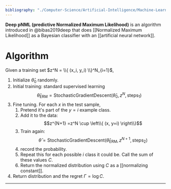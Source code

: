 ```yaml
---
bibliography: "./Computer-Science/Artificial-Intelligence/Machine-Learning/papers.bib"
---
```


**Deep pNML (predictive Normalized Maximum Likelihood)** is an algorithm introduced in @bibas2019deep that does [[Normalized Maximum Likelihood]] as a Bayesian classifier with an [[artificial neural network]]. 

# Algorithm

Given a training set $z^N = \\{ (x_i, y_i) \\}^N_{i=1}$,

1. Initialize $\hat\theta_0$ randomly.
2. Initial training: standard supervised learning $$\hat\theta_{\text{ERM}} = \mathsf{StochasticGradientDescent}\left(\hat\theta_0, z^N, \mathsf{steps}_1\right)$$
3. Fine tuning. For each $x$ in the test sample,
    1. Pretend it's part of the $y=i$ example class. 
    2. Add it to the data: $$z^{N+1} =z^N \cup \left\\{ (x, y=i) \right\\}$$
    3. Train again: $$\hat\theta = \mathsf{StochasticGradientDescent}\left(\hat\theta_{\text{ERM}}, z^{N+1}, \mathsf{steps}_2\right)$$
    4. record the probability.
    3. Repeat this for each possible $i$ class it could be. Call the sum of these values $C$.
    4. Return the normalized distribution using $C$ as a [[normalizing constant]].
4. Return distribution and the regret $\Gamma = \log C$.


---